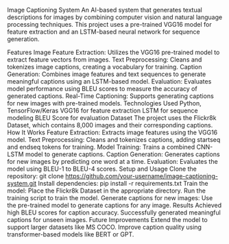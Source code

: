 Image Captioning System
An AI-based system that generates textual descriptions for images by combining computer vision and natural language processing techniques. This project uses a pre-trained VGG16 model for feature extraction and an LSTM-based neural network for sequence generation.

Features
Image Feature Extraction: Utilizes the VGG16 pre-trained model to extract feature vectors from images.
Text Preprocessing: Cleans and tokenizes image captions, creating a vocabulary for training.
Caption Generation: Combines image features and text sequences to generate meaningful captions using an LSTM-based model.
Evaluation: Evaluates model performance using BLEU scores to measure the accuracy of generated captions.
Real-Time Captioning: Supports generating captions for new images with pre-trained models.
Technologies Used
Python, TensorFlow/Keras
VGG16 for feature extraction
LSTM for sequence modeling
BLEU Score for evaluation
Dataset
The project uses the Flickr8k Dataset, which contains 8,000 images and their corresponding captions.
How It Works
Feature Extraction: Extracts image features using the VGG16 model.
Text Preprocessing: Cleans and tokenizes captions, adding startseq and endseq tokens for training.
Model Training: Trains a combined CNN-LSTM model to generate captions.
Caption Generation: Generates captions for new images by predicting one word at a time.
Evaluation: Evaluates the model using BLEU-1 to BLEU-4 scores.
Setup and Usage
Clone the repository:
git clone https://github.com/your-username/image-captioning-system.git
Install dependencies:
pip install -r requirements.txt
Train the model:
Place the Flickr8k Dataset in the appropriate directory.
Run the training script to train the model.
Generate captions for new images:
Use the pre-trained model to generate captions for any image.
Results
Achieved high BLEU scores for caption accuracy.
Successfully generated meaningful captions for unseen images.
Future Improvements
Extend the model to support larger datasets like MS COCO.
Improve caption quality using transformer-based models like BERT or GPT.

